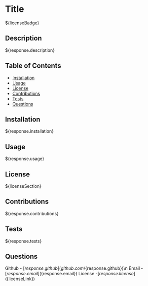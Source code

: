#   Title
  ${licenseBadge}
 ## Description
  ${response.description}
## Table of Contents
   - [Installation](#installation)
   - [Usage](#usage)
   - [License](#License)
   - [Contributions](#contributions)
   - [Tests](#tests)
   - [Questions](#questions)
## Installation
  ${response.installation}
## Usage
  ${response.usage}
## License
  ${licenseSection}
## Contributions 
  ${response.contributions}
## Tests
  ${response.tests}
## Questions 
  Github - [${response.github}](github.com/${response.github})\n
  Email -  [${response.email}](${response.email})
  License -[${response.license}](${licenseLink}) 

    